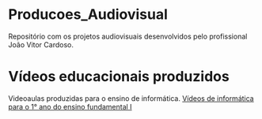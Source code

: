 # Producoes_Audiovisual
Repositório com os projetos audiovisuais desenvolvidos pelo profissional João Vitor Cardoso.

<h1>Vídeos educacionais produzidos</h1>
<span>Videoaulas produzidas para o ensino de informática.</span>
<a href="https://www.youtube.com/playlist?list=PL0b4GTI3MCc-zgD1nTf6fQb9uThS6b-tj">Vídeos de informática para o 1° ano do ensino fundamental I</a>
